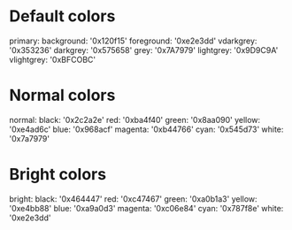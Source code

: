 # Default colors
primary:
  background: '0x120f15'
  foreground: '0xe2e3dd'
  vdarkgrey:  '0x353236'
  darkgrey:   '0x575658'
  grey:       '0x7A7979'
  lightgrey:  '0x9D9C9A'
  vlightgrey: '0xBFCOBC'
  
# Normal colors
normal:
  black:   '0x2c2a2e'
  red:     '0xba4f40'
  green:   '0x8aa090'
  yellow:  '0xe4ad6c'
  blue:    '0x968acf'
  magenta: '0xb44766'
  cyan:    '0x545d73'
  white:   '0x7a7979'

# Bright colors
bright:
  black:   '0x464447'
  red:     '0xc47467'
  green:   '0xa0b1a3'
  yellow:  '0xe4bb88'
  blue:    '0xa9a0d3'
  magenta: '0xc06e84'
  cyan:    '0x787f8e'
  white:   '0xe2e3dd'
